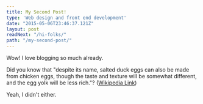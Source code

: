 ```yaml
---
title: My Second Post!
type: 'Web design and front end development'
date: "2015-05-06T23:46:37.121Z"
layout: post
readNext: "/hi-folks/"
path: "/my-second-post/"
---
```


Wow! I love blogging so much already.

Did you know that "despite its name, salted duck eggs can also be made from chicken eggs, though the taste and texture will be somewhat different, and the egg yolk will be less rich."? ([Wikipedia Link](http://en.wikipedia.org/wiki/Salted_duck_egg))

Yeah, I didn't either.
